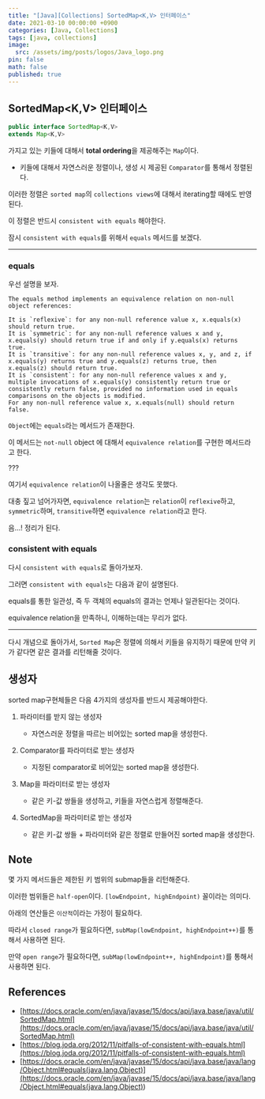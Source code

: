 ```yaml
---
title: "[Java][Collections] SortedMap<K,​V> 인터페이스"
date: 2021-03-10 00:00:00 +0900
categories: [Java, Collections]
tags: [java, collections]
image:
  src: /assets/img/posts/logos/Java_logo.png
pin: false
math: false
published: true
---
```


## SortedMap<K,​V> 인터페이스

```java
public interface SortedMap<K,​V>
extends Map<K,​V>
```

가지고 있는 키들에 대해서 **total ordering**을 제공해주는 `Map`이다.

- 키들에 대해서 자연스러운 정렬이나, 생성 시 제공된 `Comparator`를 통해서 정렬된다.

이러한 정렬은 `sorted map`의 `collections views`에 대해서 iterating할 때에도 반영된다.

이 정렬은 반드시 `consistent with equals` 해야한다.

잠시 `consistent with equals`를 위해서 `equals` 메서드를 보겠다.

---

### equals

우선 설명을 보자.

```
The equals method implements an equivalence relation on non-null object references:

It is `reflexive`: for any non-null reference value x, x.equals(x) should return true.
It is `symmetric`: for any non-null reference values x and y, x.equals(y) should return true if and only if y.equals(x) returns true.
It is `transitive`: for any non-null reference values x, y, and z, if x.equals(y) returns true and y.equals(z) returns true, then x.equals(z) should return true.
It is `consistent`: for any non-null reference values x and y, multiple invocations of x.equals(y) consistently return true or consistently return false, provided no information used in equals comparisons on the objects is modified.
For any non-null reference value x, x.equals(null) should return false.
```

`Object`에는 `equals`라는 메서드가 존재한다.

이 메서드는 `not-null` object 에 대해서 `equivalence relation`를 구현한 메서드라고 한다.

???

여기서 `equivalence relation`이 나올줄은 생각도 못했다.

대충 짚고 넘어가자면, `equivalence relation`는 `relation`이 `reflexive`하고, `symmetric`하며, `transitive`하면 `equivalence relation`라고 한다.

음...! 정리가 된다.

### consistent with equals

다시 `consistent with equals`로 돌아가보자.

그러면 `consistent with equals`는 다음과 같이 설명된다.

equals를 통한 일관성, 즉 두 객체의 equals의 결과는 언제나 일관된다는 것이다.

equivalence relation을 만족하니, 이해하는데는 무리가 없다.

---

다시 개념으로 돌아가서, `Sorted Map`은 정렬에 의해서 키들을 유지하기 때문에 만약 키가 같다면 같은 결과를 리턴해줄 것이다.

## 생성자

sorted map구현체들은 다음 4가지의 생성자를 반드시 제공해야한다.

1. 파라미터를 받지 않는 생성자

   - 자연스러운 정렬을 따르는 비어있는 sorted map을 생성한다.

2. Comparator를 파라미터로 받는 생성자

   - 지정된 comparator로 비어있는 sorted map을 생성한다.

3. Map을 파라미터로 받는 생성자

   - 같은 키-값 쌍들을 생성하고, 키들을 자연스럽게 정렬해준다.

4. SortedMap을 파라미터로 받는 생성자

   - 같은 키-값 쌍들 + 파라미터와 같은 정렬로 만들어진 sorted map을 생성한다.

## Note

몇 가지 메서드들은 제한된 키 범위의 submap들을 리턴해준다.

이러한 범위들은 `half-open`이다. `[lowEndpoint, highEndpoint)` 꼴이라는 의미다.

아래의 연산들은 `이산적`이라는 가정이 필요하다.

따라서 `closed range`가 필요하다면, `subMap(lowEndpoint, highEndpoint++)`를 통해서 사용하면 된다.

만약 `open range`가 필요하다면, `subMap(lowEndpoint++, highEndpoint)`를 통해서 사용하면 된다.

## References

- [https://docs.oracle.com/en/java/javase/15/docs/api/java.base/java/util/SortedMap.html](https://docs.oracle.com/en/java/javase/15/docs/api/java.base/java/util/SortedMap.html)
- [https://blog.joda.org/2012/11/pitfalls-of-consistent-with-equals.html](https://blog.joda.org/2012/11/pitfalls-of-consistent-with-equals.html)
- [https://docs.oracle.com/en/java/javase/15/docs/api/java.base/java/lang/Object.html#equals(java.lang.Object)](<https://docs.oracle.com/en/java/javase/15/docs/api/java.base/java/lang/Object.html#equals(java.lang.Object)>)

